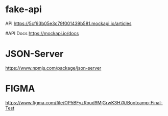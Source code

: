 # fake-api

API  https://5cf93b05e3c79f001439b581.mockapi.io/articles

#API Docs
https://mockapi.io/docs

# JSON-Server

https://www.npmjs.com/package/json-server
# FIGMA
https://www.figma.com/file/OP5BFyzRoud9MjGrwK3H7A/Bootcamp-Final-Test


